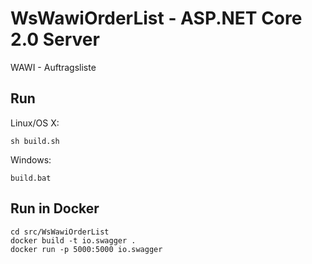 # WsWawiOrderList - ASP.NET Core 2.0 Server

WAWI - Auftragsliste

## Run

Linux/OS X:

```
sh build.sh
```

Windows:

```
build.bat
```

## Run in Docker

```
cd src/WsWawiOrderList
docker build -t io.swagger .
docker run -p 5000:5000 io.swagger
```
